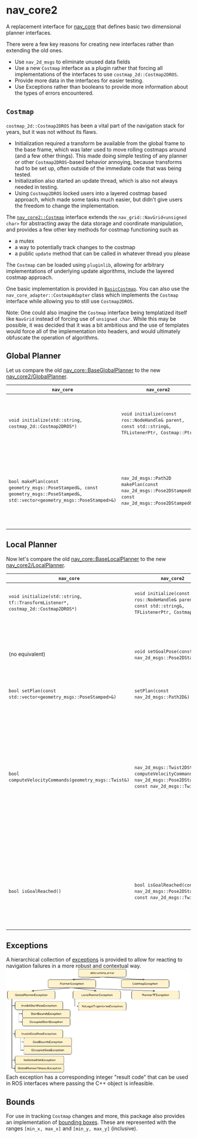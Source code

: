 # nav_core2
A replacement interface for [nav_core](https://github.com/ros-planning/navigation/tree/a2837b5a9dc6dd4b4da176fca7d899d6a3722bf8/nav_core/include/nav_core) that defines basic two dimensional planner interfaces.

There were a few key reasons for creating new interfaces rather than extending the old ones.
 * Use `nav_2d_msgs` to eliminate unused data fields
 * Use a new `Costmap` interface as a plugin rather that forcing all implementations of the interfaces to use `costmap_2d::Costmap2DROS`.
 * Provide more data in the interfaces for easier testing.
 * Use Exceptions rather than booleans to provide more information about the types of errors encountered.

## `Costmap`
`costmap_2d::Costmap2DROS` has been a vital part of the navigation stack for years, but it was not without its flaws.
 * Initialization required a transform be available from the global frame to the base frame, which was later used to move rolling costmaps around (and a few other things). This made doing simple testing of any planner or other `Costmap2DROS`-based behavior annoying, because transforms had to be set up, often outside of the immediate code that was being tested.
 * Initialization also started an update thread, which is also not always needed in testing.
 * Using `Costmap2DROS` locked users into a layered costmap based approach, which made some tasks much easier, but didn't give users the freedom to change the implementation.

The [`nav_core2::Costmap`](include/nav_core2/costmap.h) interface extends the `nav_grid::NavGrid<unsigned char>` for abstracting away the data storage and coordinate manipulation, and provides a few other key methods for costmap functioning such as
 * a mutex
 * a way to potentially track changes to the costmap
 * a public `update` method that can be called in whatever thread you please

The `Costmap` can be loaded using `pluginlib`, allowing for arbitrary implementations of underlying update algorithms, include the layered costmap approach.

One basic implementation is provided in [`BasicCostmap`](include/nav_core2/basic_costmap.h). You can also use the `nav_core_adapter::CostmapAdapter` class which implements the `Costmap` interface while allowing you to still use `Costmap2DROS`.

Note: One could also imagine the `Costmap` interface being templatized itself like `NavGrid` instead of forcing use of `unsigned char`. While this may be possible, it was decided that it was a bit ambitious and the use of templates would force all of the implementation into headers, and would ultimately obfuscate the operation of algorithms.

## Global Planner
Let us compare the old [nav_core::BaseGlobalPlanner](https://github.com/ros-planning/navigation/blob/a2837b5a9dc6dd4b4da176fca7d899d6a3722bf8/nav_core/include/nav_core/base_global_planner.h) to the new [nav_core2/GlobalPlanner](include/nav_core2/global_planner.h).

| `nav_core` | `nav_core2` | comments |
|---|--|---|
|`void initialize(std::string, costmap_2d::Costmap2DROS*)`|`void initialize(const ros::NodeHandle& parent, const std::string&, TFListenerPtr, Costmap::Ptr)`|Uses modern pointers instead of raw pointers, and provides a TFListener|
|`bool makePlan(const geometry_msgs::PoseStamped&, const geometry_msgs::PoseStamped&, std::vector<geometry_msgs::PoseStamped>&)`|`nav_2d_msgs::Path2D makePlan(const nav_2d_msgs::Pose2DStamped&, const nav_2d_msgs::Pose2DStamped&)`|Uses exceptions for errors instead of returning a bool, which frees up the return for the actual path.|

## Local Planner
Now let's compare the old [nav_core::BaseLocalPlanner](https://github.com/ros-planning/navigation/blob/a2837b5a9dc6dd4b4da176fca7d899d6a3722bf8/nav_core/include/nav_core/base_local_planner.h) to the new [nav_core2/LocalPlanner](include/nav_core2/local_planner.h).

| `nav_core` | `nav_core2` | comments |
|---|--|---|
|`void initialize(std::string, tf::TransformListener*, costmap_2d::Costmap2DROS*)`|`void initialize(const ros::NodeHandle& parent, const std::string&, TFListenerPtr, Costmap::Ptr)`|Uses modern pointers instead of raw pointers|
|(no equivalent)|`void setGoalPose(const nav_2d_msgs::Pose2DStamped&)`|Explicitly set the new goal location, rather than using the last pose of the global plan`
|`bool setPlan(const std::vector<geometry_msgs::PoseStamped>&)`|`setPlan(const nav_2d_msgs::Path2D&)`||
|`bool computeVelocityCommands(geometry_msgs::Twist&)`|`nav_2d_msgs::Twist2DStamped computeVelocityCommands(const nav_2d_msgs::Pose2DStamped&, const nav_2d_msgs::Twist2D&)`|Explicitly provides the current pose and velocity for more explicit data control and easier testing. Uses exceptions for errors instead of returning a bool, which frees up the return for the actual command.|
|`bool isGoalReached()` | `bool isGoalReached(const nav_2d_msgs::Pose2DStamped&, const nav_2d_msgs::Twist2D&)` | Explicitly provide the current pose and velocity for more explicit data control and easier testing. |

## Exceptions
A hierarchical collection of [exceptions](include/nav_core2/exceptions.h) is provided to allow for reacting to navigation failures in a more robust and contextual way.
![exception hierarchy tree](doc/exceptions.png)
Each exception has a corresponding integer "result code" that can be used in ROS interfaces where passing the C++ object is infeasible.

## Bounds
For use in tracking `Costmap` changes and more, this package also provides an implementation of [bounding boxes](include/nav_core2/bounds.h). These are represented with the ranges `[min_x, max_x]` and `[min_y, max_y]` (inclusive).
